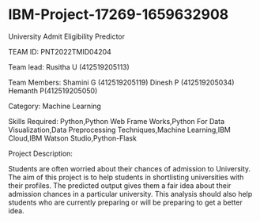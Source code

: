 # IBM-Project-17269-1659632908
University Admit Eligibility Predictor

TEAM ID: PNT2022TMID04204

Team lead: 
  Rusitha U (412519205113)

Team Members: 
  Shamini G (412519205119)
  Dinesh P (412519205034)
  Hemanth P(412519205050)
  
Category: Machine Learning

Skills Required:
Python,Python Web Frame Works,Python For Data Visualization,Data Preprocessing Techniques,Machine Learning,IBM Cloud,IBM Watson Studio,Python-Flask

Project Description:

Students are often worried about their chances of admission to University. The aim of this project is to help students in shortlisting universities with their profiles. The predicted output gives them a fair idea about their admission chances in a particular university. This analysis should also help students who are currently preparing or will be preparing to get a better idea.

